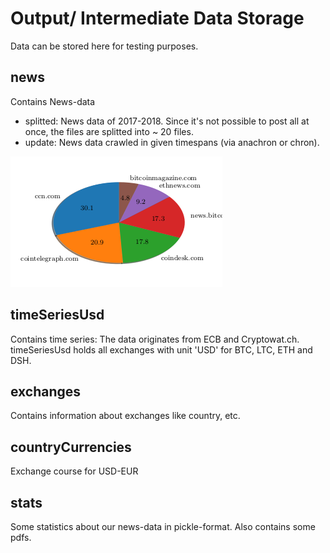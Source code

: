# Output/ Intermediate Data Storage

Data can be stored here for testing purposes.

## news
Contains News-data
 - splitted: News data of 2017-2018. Since it's not possible to post all at once, the files are splitted into ~ 20 files.
 - update: News data crawled in given timespans (via anachron or chron).

![Procentual Site Counter](stats/platform_counter.png?style=centerme "Platform Counter")


## timeSeriesUsd
Contains time series: The data originates from ECB and Cryptowat.ch.
 timeSeriesUsd holds all exchanges with unit 'USD' for BTC, LTC, ETH and DSH.

## exchanges
Contains information about exchanges like country, etc.

## countryCurrencies
Exchange course for USD-EUR

## stats
Some statistics about our news-data in pickle-format. Also contains some pdfs.  


